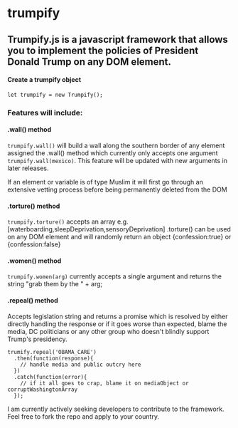 # trumpify
<h2>Trumpify.js is a javascript framework that allows you to implement the policies of President Donald Trump on any DOM element.</h2>

#### Create a trumpify object
```
let trumpify = new Trumpify();
```
### Features will include: 

#### .wall() method
`trumpify.wall()` will build a wall along the southern border of any element assigned the .wall() method which currently only accepts one argument `trumpify.wall(mexico)`. This feature will be updated with new arguments in later releases.

If an element or variable is of type Muslim it will first go through an extensive vetting process before being permanently deleted from the DOM

#### .torture() method
`trumpify.torture()` accepts an array e.g. [waterboarding,sleepDeprivation,sensoryDeprivation] .torture() can be used on any DOM element and will randomly return an object {confession:true} or {confession:false}

#### .women() method
`trumpify.women(arg)` currently accepts a single argument and returns the string "grab them by the " + arg;

#### .repeal() method
Accepts legislation string and returns a promise which is resolved by either directly handling the response or if it goes worse than expected, blame the media, DC politicians or any other group who doesn't blindly support Trump's presidency.
```
trumify.repeal('OBAMA_CARE')
  .then(function(response){
    // handle media and public outcry here
  })
  .catch(function(error){
    // if it all goes to crap, blame it on mediaObject or corruptWashingtonArray
  });
```

I am currently actively seeking developers to contribute to the framework. Feel free to fork the repo and apply to your country.




